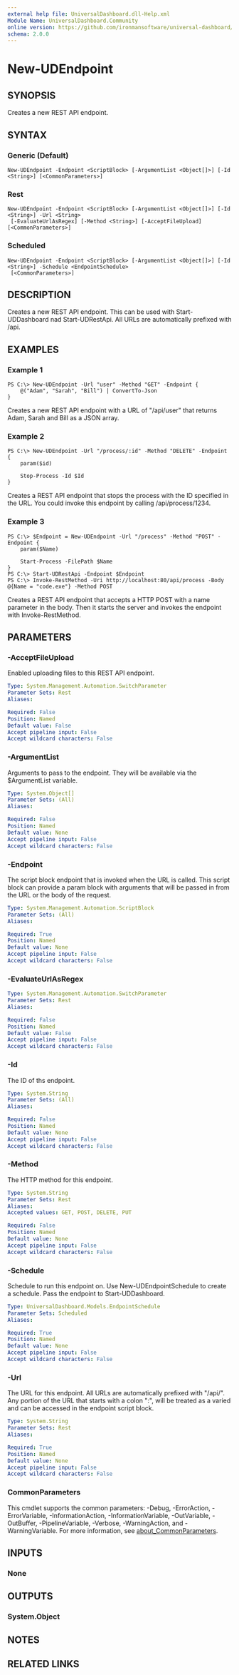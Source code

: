 ```yaml
---
external help file: UniversalDashboard.dll-Help.xml
Module Name: UniversalDashboard.Community
online version: https://github.com/ironmansoftware/universal-dashboard/blob/master/src/UniversalDashboard/Help/New-UDElement.md
schema: 2.0.0
---
```


# New-UDEndpoint

## SYNOPSIS
Creates a new REST API endpoint.

## SYNTAX

### Generic (Default)
```
New-UDEndpoint -Endpoint <ScriptBlock> [-ArgumentList <Object[]>] [-Id <String>] [<CommonParameters>]
```

### Rest
```
New-UDEndpoint -Endpoint <ScriptBlock> [-ArgumentList <Object[]>] [-Id <String>] -Url <String>
 [-EvaluateUrlAsRegex] [-Method <String>] [-AcceptFileUpload] [<CommonParameters>]
```

### Scheduled
```
New-UDEndpoint -Endpoint <ScriptBlock> [-ArgumentList <Object[]>] [-Id <String>] -Schedule <EndpointSchedule>
 [<CommonParameters>]
```

## DESCRIPTION
Creates a new REST API endpoint.
This can be used with Start-UDDashboard nad Start-UDRestApi.
All URLs are automatically prefixed with /api.

## EXAMPLES

### Example 1
```
PS C:\> New-UDEndpoint -Url "user" -Method "GET" -Endpoint {
	@("Adam", "Sarah", "Bill") | ConvertTo-Json
}
```

Creates a new REST API endpoint with a URL of "/api/user" that returns Adam, Sarah and Bill as a JSON array.

### Example 2
```
PS C:\> New-UDEndpoint -Url "/process/:id" -Method "DELETE" -Endpoint {
	param($id)

	Stop-Process -Id $Id
}
```

Creates a REST API endpoint that stops the process with the ID specified in the URL.
You could invoke this endpoint by calling /api/process/1234.

### Example 3
```
PS C:\> $Endpoint = New-UDEndpoint -Url "/process" -Method "POST" -Endpoint {
	param($Name)

	Start-Process -FilePath $Name
}
PS C:\> Start-UDRestApi -Endpoint $Endpoint
PS C:\> Invoke-RestMethod -Uri http://localhost:80/api/process -Body @{Name = "code.exe"} -Method POST
```

Creates a REST API endpoint that accepts a HTTP POST with a name parameter in the body.
Then it starts the server and invokes the endpoint with Invoke-RestMethod.

## PARAMETERS

### -AcceptFileUpload
Enabled uploading files to this REST API endpoint.

```yaml
Type: System.Management.Automation.SwitchParameter
Parameter Sets: Rest
Aliases:

Required: False
Position: Named
Default value: False
Accept pipeline input: False
Accept wildcard characters: False
```

### -ArgumentList
Arguments to pass to the endpoint.
They will be available via the $ArgumentList variable.

```yaml
Type: System.Object[]
Parameter Sets: (All)
Aliases:

Required: False
Position: Named
Default value: None
Accept pipeline input: False
Accept wildcard characters: False
```

### -Endpoint
The script block endpoint that is invoked when the URL is called.
This script block can provide a param block with arguments that will be passed in from the URL or the body of the request.

```yaml
Type: System.Management.Automation.ScriptBlock
Parameter Sets: (All)
Aliases:

Required: True
Position: Named
Default value: None
Accept pipeline input: False
Accept wildcard characters: False
```

### -EvaluateUrlAsRegex


```yaml
Type: System.Management.Automation.SwitchParameter
Parameter Sets: Rest
Aliases:

Required: False
Position: Named
Default value: False
Accept pipeline input: False
Accept wildcard characters: False
```

### -Id
The ID of ths endpoint.

```yaml
Type: System.String
Parameter Sets: (All)
Aliases:

Required: False
Position: Named
Default value: None
Accept pipeline input: False
Accept wildcard characters: False
```

### -Method
The HTTP method for this endpoint.

```yaml
Type: System.String
Parameter Sets: Rest
Aliases:
Accepted values: GET, POST, DELETE, PUT

Required: False
Position: Named
Default value: None
Accept pipeline input: False
Accept wildcard characters: False
```

### -Schedule
Schedule to run this endpoint on.
Use New-UDEndpointSchedule to create a schedule.
Pass the endpoint to Start-UDDashboard.

```yaml
Type: UniversalDashboard.Models.EndpointSchedule
Parameter Sets: Scheduled
Aliases:

Required: True
Position: Named
Default value: None
Accept pipeline input: False
Accept wildcard characters: False
```

### -Url
The URL for this endpoint.
All URLs are automatically prefixed with "/api/".
Any portion of the URL that starts with a colon ":", will be treated as a varied and can be accessed in the endpoint script block.

```yaml
Type: System.String
Parameter Sets: Rest
Aliases:

Required: True
Position: Named
Default value: None
Accept pipeline input: False
Accept wildcard characters: False
```

### CommonParameters
This cmdlet supports the common parameters: -Debug, -ErrorAction, -ErrorVariable, -InformationAction, -InformationVariable, -OutVariable, -OutBuffer, -PipelineVariable, -Verbose, -WarningAction, and -WarningVariable. For more information, see [about_CommonParameters](http://go.microsoft.com/fwlink/?LinkID=113216).

## INPUTS

### None
## OUTPUTS

### System.Object
## NOTES

## RELATED LINKS
